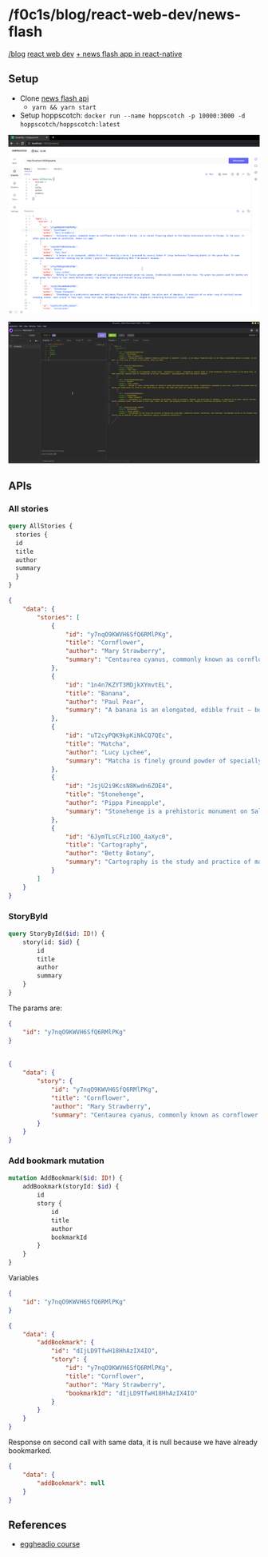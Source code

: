 <html lang="en">
<head>
    <meta charset="UTF-8">
    <meta name="viewport" content="width=device-width, initial-scale=1">
    <title>/f0c1s/blog/react-web-dev/news-flash</title>
    <link rel="stylesheet" href="../../index.css"/>
    <link rel="stylesheet" href="../../highlight/styles/monokai.min.css"/>
    <script src="../../setup.js"></script>
    <script src="../../highlight/highlight.min.js"></script>
    <script>hljs.highlightAll();</script>
</head>

<body onload="setup()">
<h1>/f0c1s/blog/react-web-dev/news-flash</h1>
<nav>
    <a href="../../index.html">/blog</a>
    <a href="../../react-web-dev/index.html">react web dev</a>
    <a href="../../react-web-dev/news-flash/news-flash.html">+ news flash app in react-native</a>
</nav>

## Setup

- Clone [news flash api](https://github.com/kadikraman/news-flash-api)
  - `yarn && yarn start`
- Setup hoppscotch: `docker run --name hoppscotch -p 10000:3000 -d hoppscotch/hoppscotch:latest`

![0.running-api-server-and-hoppscotch-query](0.running-api-server-and-hoppscotch-query.png)

![1.same-thing-in-insomnia-rest-client](1.same-thing-in-insomnia-rest-client.png)

## APIs

### All stories

```graphql
query AllStories {
  stories {
  id
  title
  author
  summary
  }
}

```

```json
{
	"data": {
		"stories": [
			{
				"id": "y7nqO9KWVH6SfQ6RMlPKg",
				"title": "Cornflower",
				"author": "Mary Strawberry",
				"summary": "Centaurea cyanus, commonly known as cornflower or bachelor's button, is an annual flowering plant in the family Asteraceae native to Europe. In the past, it often grew as a weed in cornfields, hence its name."
			},
			{
				"id": "1n4n7KZYT3MDjkXYmvtEL",
				"title": "Banana",
				"author": "Paul Pear",
				"summary": "A banana is an elongated, edible fruit – botanically a berry – produced by several kinds of large herbaceous flowering plants in the genus Musa. In some countries, bananas used for cooking may be called \"plantains\", distinguishing them from dessert bananas."
			},
			{
				"id": "uT2cyPQK9kpKiNkCQ7QEc",
				"title": "Matcha",
				"author": "Lucy Lychee",
				"summary": "Matcha is finely ground powder of specially grown and processed green tea leaves, traditionally consumed in East Asia. The green tea plants used for matcha are shade-grown for three to four weeks before harvest; the stems and veins are removed during processing."
			},
			{
				"id": "JsjU2i9KcsN8Kwdn6ZOE4",
				"title": "Stonehenge",
				"author": "Pippa Pineapple",
				"summary": "Stonehenge is a prehistoric monument on Salisbury Plain in Wiltshire, England, two miles west of Amesbury. It consists of an outer ring of vertical sarsen standing stones, each around 13 feet high, seven feet wide, and weighing around 25 tons, topped by connecting horizontal lintel stones."
			},
			{
				"id": "6JymTLsCFLzIOO_4aXyc0",
				"title": "Cartography",
				"author": "Betty Botany",
				"summary": "Cartography is the study and practice of making and using maps. Combining science, aesthetics, and technique, cartography builds on the premise that reality can be modeled in ways that communicate spatial information effectively."
			}
		]
	}
}

```


### StoryById

```graphql
query StoryById($id: ID!) {
	story(id: $id) {
		id
		title
		author
		summary
	}
}


```

The params are:

```json
{
	"id": "y7nqO9KWVH6SfQ6RMlPKg"
}

```


```json

{
	"data": {
		"story": {
			"id": "y7nqO9KWVH6SfQ6RMlPKg",
			"title": "Cornflower",
			"author": "Mary Strawberry",
			"summary": "Centaurea cyanus, commonly known as cornflower or bachelor's button, is an annual flowering plant in the family Asteraceae native to Europe. In the past, it often grew as a weed in cornfields, hence its name."
		}
	}
}

```

### Add bookmark mutation

```graphql
mutation AddBookmark($id: ID!) {
	addBookmark(storyId: $id) {
		id
		story {
			id
			title
			author
			bookmarkId
		}
	}
}

```

Variables

```json
{
	"id": "y7nqO9KWVH6SfQ6RMlPKg"
}

```

```json
{
	"data": {
		"addBookmark": {
			"id": "dIjLD9TfwH18HhAzIX4IO",
			"story": {
				"id": "y7nqO9KWVH6SfQ6RMlPKg",
				"title": "Cornflower",
				"author": "Mary Strawberry",
				"bookmarkId": "dIjLD9TfwH18HhAzIX4IO"
			}
		}
	}
}


```

Response on second call with same data, it is null because we have already bookmarked.

```json
{
	"data": {
		"addBookmark": null
	}
}
```

## References

- [eggheadio course](https://egghead.io/courses/build-a-news-app-with-react-native-graphql-and-typescript-08814691)

</body>
</html>
